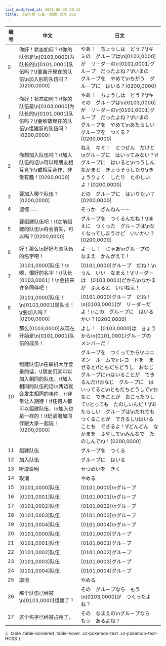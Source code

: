```yaml
---
last_modified_at: 2021-06-22 20:12
title: 《宝可梦 心金／魂银》文本 202
---
```

| 编号 | 中文 | 日文 |
| ---- | ---- | ---- |
| 0 | 你好！状态如何？\f你的队伍是\n[0103,0000]为队长的\r[0101,0001]队伍吗？\f要离开现在的队伍\n加入别的队伍吗？[0200,0000] | やあ！　ちょうしは　どう？\fキミの　グル－プは\n[0103,0000]が　リ－ダ－の\r[0101,0001]グル－プ　だったよね？\fいまの　グル－プを　やめて\nちがう　グル－プに　はいる？[0200,0000] |
| 1 | 你好！状态如何？\f你的队伍是\n[0103,0000]为队长的\r[0101,0001]队伍吗？\f要解散现在的队伍\n组建新的队伍吗？[0200,0000] | やあ！　ちょうしは　どう？\fキミの　グル－プは\n[0103,0000]が　リ－ダ－の\r[0101,0001]グル－プ　だったよね？\fいまの　グル－プを　やめて\nあたらしい　グル－プを　つくる？[0200,0000] |
| 2 | 你想加入队伍吗？\f加入队伍的话\n可以和朋友相互竞争\r或相互合作，非常有趣！[0200,0000] | ねえ　キミ！　とつぜん　だけど\nグル－プに　はいってみない？\fグル－プに　はいると\nつうしんなかまと　きょうそうしたり\rきょうりょく　したり　たのしいよ！[0200,0000] |
| 3 | 要加入哪个队伍？[0200,0000] | どの　グル－プに　はいりたい？[0200,0000] |
| 4 | 遗憾…… | そっか　ざんねん⋯⋯ |
| 5 | 要组建队伍吧！\f之前组建的队伍\n将会消失，可以吗？[0200,0000] | グル－プを　つくるんだね！\fまえに　つくった　グル－プは\nなくなってしまうけど　いいかい？[0200,0000] |
| 6 | 好！那么\n好好考虑队伍的名字吧！ | よ－し！　じゃあ\nグル－プの　なまえ　かんがえて！ |
| 7 | [0101,0000]队伍！\n嗯，很好的名字！\f队长[0103,0001]！\n会招来许多同伴吧！ | [0101,0000]グル－プ　だね！\nうん　いい　なまえ！\fリ－ダ－は　[0103,0001]だから\nなかまが　ふえると　いいねえ！ |
| 8 | [0101,0000]队伍！\n[0103,0001]是队长！\r要加入吗？[0200,0000] | [0101,0000]グル－プ　だね！\n[0103,0001]が　リ－ダ－だよ！\rこの　グル－プに　はいるかい？[0200,0000] |
| 9 | 那么[0103,0000]从现在开始是\n[0101,0001]队伍的成员！ | よし！　[0103,0000]は　きょうから\n[0101,0001]グル－プの　メンバ－だ！ |
| 10 | 组建队伍\n在联机大厅登录的话，\f朋友们就可以加入相同的队伍，\f加入相同的队伍的话\n两边就会发生相同的事件，\r非常让人期待！\f任何人都可以组建队伍，\n加入也是一样的！\f赶紧增加同伴跟大家一起玩！[0200,0000] | グル－プを　つくってから\nユニオン　ル－ムで\rレコ－ドを　まぜると\fともだちどうし　おなじ　グル－プに\nはいることが　できるんだ\fおなじ　グル－プに　はいってると\nともだちどうしで\rおなじ　できごとが　おこったりして\rとっても　たのしいんだ！\fあたらしい　グル－プは\nだれでも　つくることが　できるし\rはいることも　できるよ！\fどんどん　なかまを　ふやして\nみんなで　たのしんでね！[0200,0000] |
| 11 | 组建队伍 | グル－プを　つくる |
| 12 | 加入队伍 | グル－プに　はいる |
| 13 | 听取说明 | せつめいを　きく |
| 14 | 取消 | やめる |
| 15 | [0101,0000]队伍 | [0101,0000]\nグル－プ |
| 16 | [0101,0001]队伍 | [0101,0001]\nグル－プ |
| 17 | [0101,0002]队伍 | [0101,0002]\nグル－プ |
| 18 | [0101,0003]队伍 | [0101,0003]\nグル－プ |
| 19 | [0101,0004]队伍 | [0101,0004]\nグル－プ |
| 20 | [0101,0000]队伍 | [0101,0000]グル－プ |
| 21 | [0101,0001]队伍 | [0101,0001]グル－プ |
| 22 | [0101,0002]队伍 | [0101,0002]グル－プ |
| 23 | [0101,0003]队伍 | [0101,0003]グル－プ |
| 24 | [0101,0004]队伍 | [0101,0004]グル－プ |
| 25 | 取消 | やめる |
| 26 | 那个队伍已经被\n[0103,0000]组建了？ | その　グル－プなら　もう\n[0103,0000]が　つくったよね？ |
| 27 | 这个名字已经被占用了。 | その　なまえの\nグル－プなら　もう　あるよね？ |
{: .table .table-bordered .table-hover .xz-pokemon-text .xz-pokemon-text-HGSS }